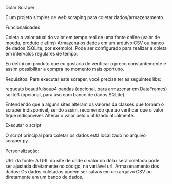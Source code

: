 Dólar Scraper

É um projeto simples de web scraping para coletar dados/armazenamento.

Funcionalidades

Coleta o valor atual do valor em tempo real de uma fonte online (valor de moeda, produto e afins)
Armazena os dados em um arquivo CSV ou banco de dados (SQLite, por exemplo).
Pode ser configurado para realizar a coleta em intervalos regulares de tempo.

Eu defini um produto que eu gostaria de verificar o preco constantemente e assim possibilitar a compra no momento mais oportuno.

Requisitos:
Para executar este scraper, você precisa ter as seguintes libs:

requests
beautifulsoup4
pandas (opcional, para armazenar em DataFrames)
sqlite3 (opcional, para uso com banco de dados SQLite)

Entendendo que a alguns sites alteram os valores da classes que tornam o scraper indisponivel, sendo assim, recomendo que ao verificar que o valor fique indispovível. Alterar o valor pelo o utilizado atualmente.


Executar o script

O script principal para coletar os dados está localizado no arquivo scraper.py.

Personalização:

URL da fonte: A URL do site de onde o valor do dólar será coletado pode ser ajustada diretamente no código, na variável url.
Armazenamento dos dados: Os dados coletados podem ser salvos em um arquivo CSV ou diretamente em um banco de dados. 

